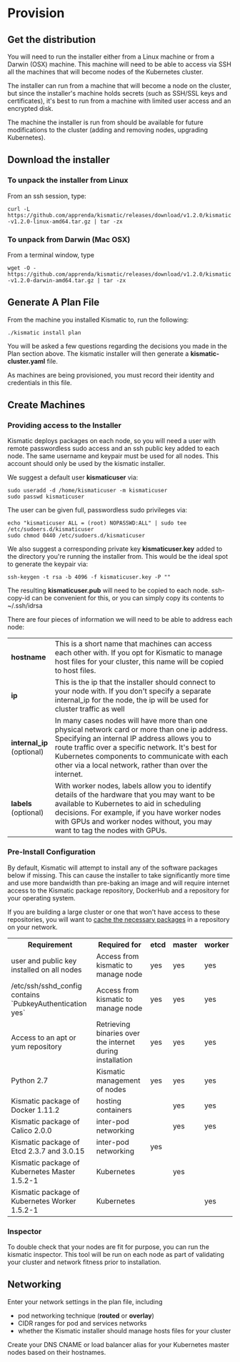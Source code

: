 # Provision

## <a name="get"></a>Get the distribution

You will need to run the installer either from a Linux machine or from a Darwin (OSX) machine. This machine will need to be able to access via SSH all the machines that will become nodes of the Kubernetes cluster.

The installer can run from a machine that will become a node on the cluster, but since the installer's machine holds secrets (such as SSH/SSL keys and certificates), it's best to run from a machine with limited user access and an encrypted disk.

The machine the installer is run from should be available for future modifications to the cluster (adding and removing nodes, upgrading Kubernetes).

## Download the installer

### To unpack the installer from Linux

From an ssh session, type:

`curl -L https://github.com/apprenda/kismatic/releases/download/v1.2.0/kismatic-v1.2.0-linux-amd64.tar.gz | tar -zx`

### To unpack from Darwin (Mac OSX)

From a terminal window, type

`wget -O - https://github.com/apprenda/kismatic/releases/download/v1.2.0/kismatic-v1.2.0-darwin-amd64.tar.gz | tar -zx`

## Generate A Plan File

From the machine you installed Kismatic to, run the following:

`./kismatic install plan`

You will be asked a few questions regarding the decisions you made in the Plan section above. The kismatic installer will then generate a **kismatic-cluster.yaml** file.

As machines are being provisioned, you must record their identity and credentials in this file.

## Create Machines

### <a name="access"></a>Providing access to the Installer

Kismatic deploys packages on each node, so you will need a user with remote passwordless sudo access and an ssh public key added to each node. The same username and keypair must be used for all nodes. This account should only be used by the kismatic installer.

We suggest a default user **kismaticuser** via:
```
sudo useradd -d /home/kismaticuser -m kismaticuser
sudo passwd kismaticuser
```

The user can be given full, passwordless sudo privileges via:
```
echo "kismaticuser ALL = (root) NOPASSWD:ALL" | sudo tee /etc/sudoers.d/kismaticuser
sudo chmod 0440 /etc/sudoers.d/kismaticuser
```

We also suggest a corresponding private key **kismaticuser.key** added to the directory you're running the installer from. This would be the ideal spot to generate the keypair via:

`ssh-keygen -t rsa -b 4096 -f kismaticuser.key -P ""`

The resulting **kismaticuser.pub** will need to be copied to each node. ssh-copy-id can be convenient for this, or you can simply copy its contents to ~/.ssh/idrsa

There are four pieces of information we will need to be able to address each node:

<table>
  <tr>
    <td><b>hostname</b></td>
    <td>This is a short name that machines can access each other with. If you opt for Kismatic to manage host files for your cluster, this name will be copied to host files.</td>
  </tr>
  <tr>
    <td><b>ip</b></td>
    <td>This is the ip that the installer should connect to your node with. If you don't specify a separate internal_ip for the node, the ip will be used for cluster traffic as well</td>
  </tr>
  <tr>
    <td><b>internal_ip</b><br/> (optional)</td>
    <td>In many cases nodes will have more than one physical network card or more than one ip address. Specifying an internal IP address allows you to route traffic over a specific network. It's best for Kubernetes components to communicate with each other via a local network, rather than over the internet.</td>
  </tr>
  <tr>
    <td><b>labels</b> <br/> (optional)</td>
    <td>With worker nodes, labels allow you to identify details of the hardware that you may want to be available to Kubernetes to aid in scheduling decisions. For example, if you have worker nodes with GPUs and worker nodes without, you may want to tag the nodes with GPUs.</td>
  </tr>
</table>


### Pre-Install Configuration

By default, Kismatic will attempt to install any of the software packages below if missing. This can cause the installer to take significantly more time and use more bandwidth than pre-baking an image and will require internet access to the Kismatic package repository, DockerHub and a repository for your operating system.

If you are building a large cluster or one that won't have access to these repositories, you will want to [cache the necessary packages](PACKAGES.md) in a repository on your network.

<table>
  <tr>
    <th>Requirement</th>
    <th>Required for</th>
    <th>etcd</th>
    <th>master</th>
    <th>worker</th>
  </tr>
  <tr>
    <td>user and public key installed on all nodes</td>
    <td>Access from kismatic to manage node</td>
    <td>yes</td>
    <td>yes</td>
    <td>yes</td>
  </tr>
  <tr>
    <td>/etc/ssh/sshd_config contains `PubkeyAuthentication yes`</td>
    <td>Access from kismatic to manage node</td>
    <td>yes</td>
    <td>yes</td>
    <td>yes</td>
  </tr>
  <tr>
    <td>Access to an apt or yum repository</td>
    <td>Retrieving binaries over the internet during installation</td>
    <td>yes</td>
    <td>yes</td>
    <td>yes</td>
  </tr>
  <tr>
    <td>Python 2.7</td>
    <td>Kismatic management of nodes</td>
    <td>yes</td>
    <td>yes</td>
    <td>yes</td>
  </tr>
  <tr>
    <td>Kismatic package of Docker 1.11.2</td>
    <td>hosting containers</td>
    <td></td>
    <td>yes</td>
    <td>yes</td>
  </tr>
  <tr>
    <td>Kismatic package of Calico 2.0.0</td>
    <td>inter-pod networking</td>
    <td></td>
    <td>yes</td>
    <td>yes</td>
  </tr>
  <tr>
    <td>Kismatic package of Etcd 2.3.7 and 3.0.15</td>
    <td>inter-pod networking</td>
    <td>yes</td>
    <td></td>
    <td></td>
  </tr>
  <tr>
    <td>Kismatic package of Kubernetes Master 1.5.2-1</td>
    <td>Kubernetes</td>
    <td></td>
    <td>yes </td>
    <td></td>
  </tr>
  <tr>
    <td>Kismatic package of Kubernetes Worker 1.5.2-1</td>
    <td>Kubernetes</td>
    <td></td>
    <td></td>
    <td>yes</td>
  </tr>
</table>

### Inspector

To double check that your nodes are fit for purpose, you can run the kismatic inspector. This tool will be run on each node as part of validating your cluster and network fitness prior to installation.

## Networking

Enter your network settings in the plan file, including

* pod networking technique (**routed** or **overlay**)
* CIDR ranges for pod and services networks
* whether the Kismatic installer should manage hosts files for your cluster

Create your DNS CNAME or load balancer alias for your Kubernetes master nodes based on their hostnames.
